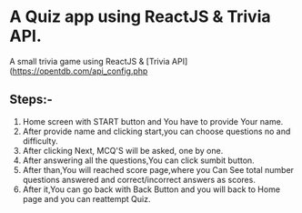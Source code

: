 # A Quiz app using ReactJS & Trivia API.

 A small trivia game using ReactJS & [Trivia API](https://opentdb.com/api_config.php
## Steps:-
1. Home screen with START button and You have to provide Your name.
2. After provide name and clicking start,you can choose questions no and difficulty.
3. After clicking Next, MCQ'S will be asked, one by one.
4. After answering all the questions,You can click sumbit button.
5. After than,You will reached score page,where you Can See total number questions answered and correct/incorrect answers as scores.
6. After it,You can go back with Back Button and you will back to Home page and you can reattempt Quiz.

